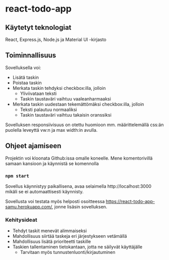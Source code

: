 # react-todo-app

## Käytetyt teknologiat

React, Express.js, Node.js ja Material UI -kirjasto

## Toiminnallisuus

Sovelluksella voi: 
- Lisätä taskin
- Poistaa taskin
- Merkata taskin tehdyksi checkbox:illa, jolloin
  - Yliviivataan teksti
  - Taskin taustaväri vaihtuu vaaleanharmaaksi
- Merkata taskin uudestaan tekemättömäksi checkbox:illa, jolloin
  - Teksti palautuu normaaliksi
  - Taskin taustaväri vaihtuu takaisin oranssiksi

Sovelluksen responsiivisuus on otettu huomioon mm. määrittelemällä css:än puolella leveyttä vw:n ja max width:in avulla.

## Ohjeet ajamiseen

Projektin voi kloonata Github:issa omalle koneelle. Mene komentorivillä samaan kansioon ja käynnistä se komennolla

### `npm start`

Sovellus käynnistyy paikallisena, avaa selaimella http://localhost:3000 mikäli se ei automaattisesti käynnisty. 

Sovellusta voi testata myös helposti osoitteessa https://react-todo-app-samu.herokuapp.com/, jonne lisäsin sovelluksen. 

### Kehitysideat

- Tehdyt taskit menevät alimmaiseksi
- Mahdollisuus siirtää taskeja eri järjestykseen vetämällä
- Mahdollisuus lisätä prioriteetti taskille
- Taskien tallentaminen tietokantaan, jotta ne säilyvät käyttäjälle
  - Tarvitaan myös tunnustenluonti/kirjautuminen